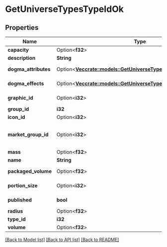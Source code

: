 # GetUniverseTypesTypeIdOk

## Properties

Name | Type | Description | Notes
------------ | ------------- | ------------- | -------------
**capacity** | Option<**f32**> | capacity number | [optional]
**description** | **String** | description string | 
**dogma_attributes** | Option<[**Vec<crate::models::GetUniverseTypesTypeIdDogmaAttribute>**](get_universe_types_type_id_dogma_attribute.md)> | dogma_attributes array | [optional]
**dogma_effects** | Option<[**Vec<crate::models::GetUniverseTypesTypeIdDogmaEffect>**](get_universe_types_type_id_dogma_effect.md)> | dogma_effects array | [optional]
**graphic_id** | Option<**i32**> | graphic_id integer | [optional]
**group_id** | **i32** | group_id integer | 
**icon_id** | Option<**i32**> | icon_id integer | [optional]
**market_group_id** | Option<**i32**> | This only exists for types that can be put on the market | [optional]
**mass** | Option<**f32**> | mass number | [optional]
**name** | **String** | name string | 
**packaged_volume** | Option<**f32**> | packaged_volume number | [optional]
**portion_size** | Option<**i32**> | portion_size integer | [optional]
**published** | **bool** | published boolean | 
**radius** | Option<**f32**> | radius number | [optional]
**type_id** | **i32** | type_id integer | 
**volume** | Option<**f32**> | volume number | [optional]

[[Back to Model list]](../README.md#documentation-for-models) [[Back to API list]](../README.md#documentation-for-api-endpoints) [[Back to README]](../README.md)


